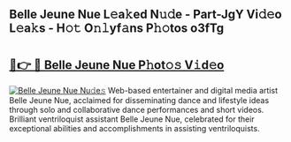 ## Belle Jeune Nue L𝚎a𝚔ed N𝚞𝚍e - Part-JgY Vi𝚍𝚎o L𝚎a𝚔s - H𝚘𝚝 O𝚗𝚕yf𝚊ns P𝚑𝚘tos o3fTg

# <h2><a href="http://kf70ttv.oniu.top/?m=Belle+Jeune+Nue">🔗👉 🔴 Belle Jeune Nue P𝚑ot𝚘𝚜 V𝚒d𝚎o</a></h2>

[![Belle Jeune Nue Nu𝚍e𝚜](https://i.imgur.com/0qMVB7G.gif)](http://kf70ttv.oniu.top/?m=Belle+Jeune+Nue)
Web-based entertainer and digital media artist Belle Jeune Nue, acclaimed for disseminating dance and lifestyle ideas through solo and collaborative dance performances and short videos. Brilliant ventriloquist assistant Belle Jeune Nue, celebrated for their exceptional abilities and accomplishments in assisting ventriloquists.  
